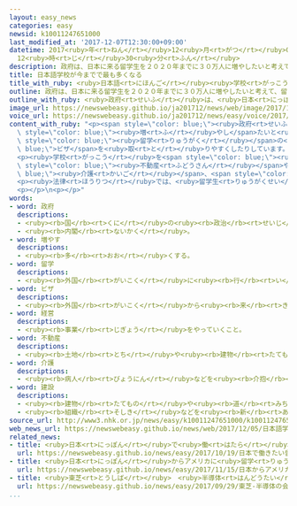 ```yaml
---
layout: easy_news
categories: easy
newsid: k10011247651000
last_modified_at: '2017-12-07T12:30:00+09:00'
datetime: 2017<ruby>年<rt>ねん</rt></ruby>12<ruby>月<rt>がつ</rt></ruby>07<ruby>日<rt>にち</rt></ruby>
  12<ruby>時<rt>じ</rt></ruby>30<ruby>分<rt>ふん</rt></ruby>
description: 政府は、日本に来る留学生を２０２０年までに３０万人に増やしたいと考えて、留学のビザを取りやすくしたりしています。
title: 日本語学校が今までで最も多くなる
title_with_ruby: <ruby>日本語<rt>にほんご</rt></ruby><ruby>学校<rt>がっこう</rt></ruby>が<ruby>今<rt>いま</rt></ruby>までで<ruby>最<rt>もっと</rt></ruby>も<ruby>多<rt>おお</rt></ruby>くなる
outline: 政府は、日本に来る留学生を２０２０年までに３０万人に増やしたいと考えて、留学のビザを取りやすくしたりしています。
outline_with_ruby: <ruby>政府<rt>せいふ</rt></ruby>は、<ruby>日本<rt>にっぽん</rt></ruby>に<ruby>来<rt>く</rt></ruby>る<ruby>留学生<rt>りゅうがくせい</rt></ruby>を２０２０<ruby>年<rt>ねん</rt></ruby>までに３０<ruby>万<rt>まん</rt></ruby><ruby>人<rt>にん</rt></ruby>に<ruby>増<rt>ふ</rt></ruby>やしたいと<ruby>考<rt>かんが</rt></ruby>えて、<ruby>留学<rt>りゅうがく</rt></ruby>のビザを<ruby>取<rt>と</rt></ruby>りやすくしたりしています。
image_url: https://newswebeasy.github.io/ja201712/news/web/image/2017/12/05/K10011247651_1712051955_1712051959_01_02.jpg
voice_url: https://newswebeasy.github.io/ja201712/news/easy/voice/2017/12/07/k10011247651000.mp3
content_with_ruby: "<p><span style=\"color: blue;\"><ruby>政府<rt>せいふ</rt></ruby></span>は、<ruby>日本<rt>にっぽん</rt></ruby>に<ruby>来<rt>く</rt></ruby>る<ruby>留学生<rt>りゅうがくせい</rt></ruby>を２０２０<ruby>年<rt>ねん</rt></ruby>までに３０<ruby>万<rt>まん</rt></ruby><ruby>人<rt>にん</rt></ruby>に<span\
  \ style=\"color: blue;\"><ruby>増<rt>ふ</rt></ruby>やし</span>たいと<ruby>考<rt>かんが</rt></ruby>えて、<span\
  \ style=\"color: blue;\"><ruby>留学<rt>りゅうがく</rt></ruby></span>の<span style=\"color:\
  \ blue;\">ビザ</span>を<ruby>取<rt>と</rt></ruby>りやすくしたりしています。</p>\n<p><ruby>留学生<rt>りゅうがくせい</rt></ruby>が<ruby>通<rt>かよ</rt></ruby>う<ruby>日本語<rt>にほんご</rt></ruby><ruby>学校<rt>がっこう</rt></ruby>も<ruby>増<rt>ふ</rt></ruby>えていて、<ruby>今年<rt>ことし</rt></ruby>は<ruby>今<rt>いま</rt></ruby>までで<ruby>最<rt>もっと</rt></ruby>も<ruby>多<rt>おお</rt></ruby>い６４３になりました。この<ruby>中<rt>なか</rt></ruby>で、５<ruby>年<rt>ねん</rt></ruby><ruby>以内<rt>いない</rt></ruby>にできた<ruby>新<rt>あたら</rt></ruby>しい<ruby>学校<rt>がっこう</rt></ruby>は２０６あります。</p>\n\
  <p><ruby>学校<rt>がっこう</rt></ruby>を<span style=\"color: blue;\"><ruby>経営<rt>けいえい</rt></ruby></span>している<ruby>会社<rt>かいしゃ</rt></ruby>は、<ruby>教育<rt>きょういく</rt></ruby>と<ruby>関係<rt>かんけい</rt></ruby>がある<ruby>会社<rt>かいしゃ</rt></ruby>のほかに、<span\
  \ style=\"color: blue;\"><ruby>不動産<rt>ふどうさん</rt></ruby></span>や<span style=\"color:\
  \ blue;\"><ruby>介護<rt>かいご</rt></ruby></span>、<span style=\"color: blue;\"><ruby>建設<rt>けんせつ</rt></ruby></span>などの<ruby>会社<rt>かいしゃ</rt></ruby>も<ruby>増<rt>ふ</rt></ruby>えています。</p>\n\
  <p><ruby>法律<rt>ほうりつ</rt></ruby>では、<ruby>留学生<rt>りゅうがくせい</rt></ruby>は１<ruby>週間<rt>しゅうかん</rt></ruby>に２８<ruby>時間<rt>じかん</rt></ruby><ruby>以内<rt>いない</rt></ruby>ならアルバイトをしてもいいことになっています。<ruby>専門家<rt>せんもんか</rt></ruby>は「<ruby>働<rt>はたら</rt></ruby>く<ruby>人<rt>ひと</rt></ruby>が<ruby>足<rt>た</rt></ruby>りないため、<ruby>留学生<rt>りゅうがくせい</rt></ruby>にアルバイトをしてほしいと<ruby>考<rt>かんが</rt></ruby>えて<ruby>日本語<rt>にほんご</rt></ruby><ruby>学校<rt>がっこう</rt></ruby>をつくる<ruby>会社<rt>かいしゃ</rt></ruby>もあると<ruby>思<rt>おも</rt></ruby>います」と<ruby>言<rt>い</rt></ruby>っています。</p>\n\
  <p></p>\n<p></p>"
words:
- word: 政府
  descriptions:
  - <ruby><rb>国</rb><rt>くに</rt></ruby>の<ruby><rb>政治</rb><rt>せいじ</rt></ruby>を<ruby><rb>行</rb><rt>おこな</rt></ruby>うところ。
  - <ruby><rb>内閣</rb><rt>ないかく</rt></ruby>。
- word: 増やす
  descriptions:
  - <ruby><rb>多</rb><rt>おお</rt></ruby>くする。
- word: 留学
  descriptions:
  - <ruby><rb>外国</rb><rt>がいこく</rt></ruby>に<ruby><rb>行</rb><rt>い</rt></ruby>って、<ruby><rb>勉強</rb><rt>べんきょう</rt></ruby>すること。
- word: ビザ
  descriptions:
  - <ruby><rb>外国</rb><rt>がいこく</rt></ruby>から<ruby><rb>来</rb><rt>き</rt></ruby>た<ruby><rb>人</rb><rt>ひと</rt></ruby>の<ruby><rb>旅券</rb><rt>りょけん</rt></ruby>を<ruby><rb>調</rb><rt>しら</rt></ruby>べ、その<ruby><rb>国</rb><rt>くに</rt></ruby>に<ruby><rb>入</rb><rt>はい</rt></ruby>ることを<ruby><rb>認</rb><rt>みと</rt></ruby>める<ruby><rb>許可証</rb><rt>きょかしょう</rt></ruby>。<ruby><rb>査証</rb><rt>さしょう</rt></ruby>。
- word: 経営
  descriptions:
  - <ruby><rb>事業</rb><rt>じぎょう</rt></ruby>をやっていくこと。
- word: 不動産
  descriptions:
  - <ruby><rb>土地</rb><rt>とち</rt></ruby>や<ruby><rb>建物</rb><rt>たてもの</rt></ruby>など、<ruby><rb>持</rb><rt>も</rt></ruby>ち<ruby><rb>歩</rb><rt>ある</rt></ruby>きできない<ruby><rb>財産</rb><rt>ざいさん</rt></ruby>。
- word: 介護
  descriptions:
  - <ruby><rb>病人</rb><rt>びょうにん</rt></ruby>などを<ruby><rb>介抱</rb><rt>かいほう</rt></ruby>し、<ruby><rb>世話</rb><rt>せわ</rt></ruby>をすること。
- word: 建設
  descriptions:
  - <ruby><rb>建物</rb><rt>たてもの</rt></ruby>や<ruby><rb>道</rb><rt>みち</rt></ruby>などを、<ruby><rb>新</rb><rt>あたら</rt></ruby>しく<ruby><rb>造</rb><rt>つく</rt></ruby>ること。
  - <ruby><rb>組織</rb><rt>そしき</rt></ruby>などを<ruby><rb>新</rb><rt>あたら</rt></ruby>しく<ruby><rb>作</rb><rt>つく</rt></ruby>ること。
source_url: http://www3.nhk.or.jp/news/easy/k10011247651000/k10011247651000.html
web_news_url: https://newswebeasy.github.io/news/web/2017/12/05/日本語学校急増-5年で200校以上新設-背景に人手不足か
related_news:
- title: <ruby>日本<rt>にっぽん</rt></ruby>で<ruby>働<rt>はたら</rt></ruby>きたい<ruby>留学生<rt>りゅうがくせい</rt></ruby>と<ruby>世界<rt>せかい</rt></ruby>で<ruby>仕事<rt>しごと</rt></ruby>をする<ruby>会社<rt>かいしゃ</rt></ruby>が<ruby>話<rt>はな</rt></ruby>す<ruby>会<rt>かい</rt></ruby>
  url: https://newswebeasy.github.io/news/easy/2017/10/19/日本で働きたい留学生と世界で仕事をする会社が話す会
- title: <ruby>日本<rt>にっぽん</rt></ruby>からアメリカに<ruby>留学<rt>りゅうがく</rt></ruby>した<ruby>人<rt>ひと</rt></ruby>の<ruby>数<rt>かず</rt></ruby>は２０<ruby>年<rt>ねん</rt></ruby><ruby>前<rt>まえ</rt></ruby>の<ruby>半分<rt>はんぶん</rt></ruby><ruby>以下<rt>いか</rt></ruby>
  url: https://newswebeasy.github.io/news/easy/2017/11/15/日本からアメリカに留学した人の数は20年前の半分以下
- title: <ruby>東芝<rt>とうしば</rt></ruby>　<ruby>半導体<rt>はんどうたい</rt></ruby>の<ruby>会社<rt>かいしゃ</rt></ruby>を<ruby>売<rt>う</rt></ruby>る<ruby>契約<rt>けいやく</rt></ruby>をする
  url: https://newswebeasy.github.io/news/easy/2017/09/29/東芝-半導体の会社を売る契約をする
...
```

